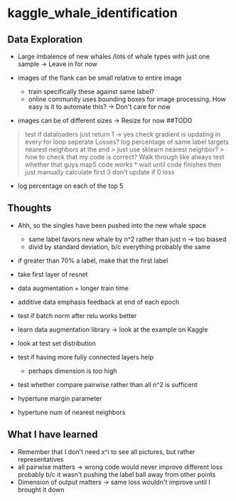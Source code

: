 # kaggle_whale_identification

## Data Exploration
* Large imbalence of new whales /lots of whale types with just one sample
    -> Leave in for now
* images of the flank can be small relative to entire image 
    * train specifically these against same label?
    * online community uses bounding boxes for image processing. How easy is it to automate this?
    -> Don't care for now

* images can be of different sizes
    -> Resize for now
##TODO
> test if dataloaders just return 1 -> yes
> check gradient is updating in every for loop
> seperate Losses?
> log percentage of same label targets 
> nearest neighbors at the end
    > just use sklearn nearest neighbor?
    > how to check that my code is correct? Walk through like always
> test whether that guys map5 code works
    * wait until code finishes then just manually calculate first 3
> don't update if 0 loss

* log percentage on each of the top 5
## Thoughts

* Ahh, so the singles have been pushed into the new whale space
    * same label favors new whale by n^2 rather than just n -> too biased
    * divid by standard deviation, b/c everything probably the same

* if greater than 70% a label, make that the first label
* take first layer of resnet

* data augmentation + longer train time
* additive data emphasis feedback at end of each epoch

* test if batch norm after relu works better 
    


* learn data augmentation library -> look at the example on Kaggle
* look at test set distribution

* test if having more fully connected layers help 
    * perhaps dimension is too high
* test whether compare pairwise rather than all n^2 is sufficent
* hypertune margin parameter
* hypertune num of nearest neighbors
    
## What I have learned
* Remember that I don't need x^i to see all pictures, but rather representatives
* all pairwise matters -> wrong code would never improve different loss probably b/c it wasn't pushing the label ball away from other points
* Dimension of output matters -> same loss wouldn't improve until I brought it down
